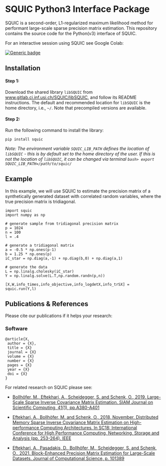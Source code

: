 # SQUIC Python3 Interface Package

SQUIC is a second-order, L1-regularized maximum likelihood method for performant large-scale sparse precision matrix estimation. This repository contains the source code for the Python(v3) interface of SQUIC. 

For an interactive session using SQUIC see Google Colab:

[![Generic badge](https://img.shields.io/badge/jupyter%20nbviewer-DDSG-green)](https://colab.research.google.com/drive/1iQB5hz07UMd5C1PR3w3xM3306BVcFGiO?usp=sharing)

## Installation

#### Step 1:
Download the shared library ``libSQUIC`` from www.gitlab.ci.inf.usi.ch/SQUIC/libSQUIC, and follow its README instructions. The default and recommended location for ``libSQUIC`` is the home directory, i.e., ``~/``. Note that precompiled versions are available.

#### Step 2:
Run the following command to install the library:
```angular2
pip install squic
```
_Note: The environment variable ``SQUIC_LIB_PATH`` defines the location of ``libSQUIC`` - this is by default set to the home directory of the user. If this is not the location of ``libSQUIC``, it can be changed via terminal ``bash> export SQUIC_LIB_PATH=/path/to/squic/``_

## Example
In this example, we will use SQUIC to estimate the precision matrix of a synthetically generated dataset with correlated random variables, where the true precision matrix is tridiagonal.

```angular2
import squic
import numpy as np

# generate sample from tridiagonal precision matrix
p = 1024
n = 100
l = .4

# generate a tridiagonal matrix
a = -0.5 * np.ones(p-1)
b = 1.25 * np.ones(p)
iC_star = np.diag(a,-1) + np.diag(b,0) + np.diag(a,1)

# generate the data
L = np.linalg.cholesky(iC_star)
Y = np.linalg.solve(L.T,np.random.randn(p,n))

[X,W,info_times,info_objective,info_logdetX,info_trSX] = squic.run(Y,l)
```


## Publications & References
Please cite our publications if it helps your research:


### Software
```
@article{X,
 author = {X},
 title = {X}
 journal = {X}
 volume = {X}
 number = {X}
 pages = {X}
 year = {X}
 doi = {X}
}
```
For related research on SQUIC please see:

- [Bollhöfer, M., Eftekhari, A., Scheidegger, S. and Schenk, O., 2019. Large-Scale Sparse Inverse Covariance Matrix Estimation. SIAM Journal on Scientific Computing, 41(1), pp.A380-A401](https://doi.org/10.1137/17M1147615)

- [Eftekhari, A., Bollhöfer, M. and Schenk, O., 2018, November. Distributed Memory Sparse Inverse Covariance Matrix Estimation on High-performance Computing Architectures. In SC18: International Conference for High Performance Computing, Networking, Storage and Analysis (pp. 253-264). IEEE](https://doi.org/10.1109/SC.2018.00023)

- [Eftekhari, A., Pasadakis, D., Bollhöfer, M., Scheidegger, S. and Schenk, O., 2021. Block-Enhanced Precision Matrix Estimation for Large-Scale Datasets. Journal of Computational Science, p. 101389](https://doi.org/10.1016/j.jocs.2021.101389)
